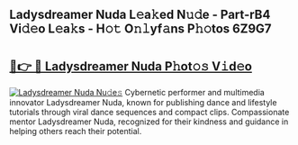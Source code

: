 ## Ladysdreamer Nuda L𝚎a𝚔ed N𝚞𝚍e - Part-rB4 Vi𝚍𝚎o L𝚎a𝚔s - H𝚘𝚝 O𝚗𝚕yf𝚊ns P𝚑𝚘tos 6Z9G7

# <h2><a href="http://kfa3wjk.oniu.top/?m=Ladysdreamer+Nuda">🔗👉 🔴 Ladysdreamer Nuda P𝚑ot𝚘𝚜 V𝚒d𝚎o</a></h2>

[![Ladysdreamer Nuda Nu𝚍e𝚜](https://i.imgur.com/0qMVB7G.gif)](http://kfa3wjk.oniu.top/?m=Ladysdreamer+Nuda)
Cybernetic performer and multimedia innovator Ladysdreamer Nuda, known for publishing dance and lifestyle tutorials through viral dance sequences and compact clips. Compassionate mentor Ladysdreamer Nuda, recognized for their kindness and guidance in helping others reach their potential.  
